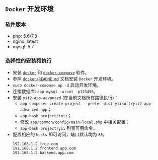 ## `Docker` 开发环境

### 软件版本

* php: 5.6/7.3
* nginx: latest
* mysql: 5.7

### 选择性的安装和执行

* 安装 [`docker`](https://docs.docker.com/install/linux/docker-ce/ubuntu/#install-docker-ce) 和 [`docker-compose`](https://docs.docker.com/compose/install/#install-compose) 软件。
* 参照 [`docker/README.md`](https://github.com/jtleon/docker/blob/master/docker/README.md) 文档安装 `Docker` 开发环境。
* `sudo docker-compose up -d` 启动开发环境。
* 连接数据库: `app-mysql -uroot -p123456`。
* 安装 `yii2-app-advanced` (在当前文档所在路径执行)：
    * `app-composer create-project --prefer-dist yiisoft/yii2-app-advanced app`；
    * `app-bash project/init`；
    * 修改 `app/common/config/main-local.php` 中相关配置；
    * `app-bash project/yii` 列表可用命令。
* 配置相应的 `hosts` 即可访问，端口默认均为 `80`。
    ```
    192.168.1.2 free.com
    192.168.1.2 frontend.app.com
    192.168.1.2 backend.app.com
    ```